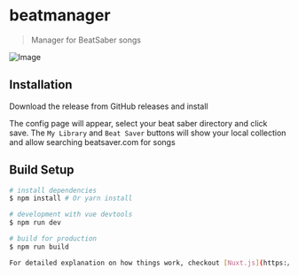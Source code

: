 # beatmanager

> Manager for BeatSaber songs

![Image](https://github.com/ags131/beatmanager/raw/master/docs/screenshot1.png)

## Installation

Download the release from GitHub releases and install

The config page will appear, select your beat saber directory and click save.
The `My Library` and `Beat Saver` buttons will show your local collection and allow searching beatsaver.com for songs

## Build Setup

``` bash
# install dependencies
$ npm install # Or yarn install

# development with vue devtools
$ npm run dev

# build for production
$ npm run build

For detailed explanation on how things work, checkout [Nuxt.js](https://github.com/nuxt/nuxt.js), [Electron.js](https://electronjs.org/), and [electron-builder](https://www.electron.build/).
